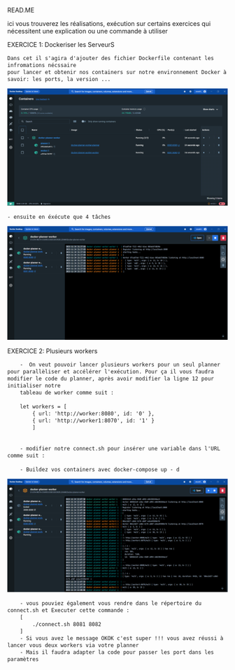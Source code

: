 READ.ME

ici vous trouverez les réalisations, exécution sur certains exercices qui nécessitent une explication
ou une commande à utiliser

EXERCICE 1: Dockeriser les ServeurS

    Dans cet il s'agira d'ajouter des fichier Dockerfile contenant les infromations nécssaire
    pour lancer et obtenir nos containers sur notre environnement Docker à savoir: les ports, la version ... 

![Alt text](images/Exercice1_Dokerisation.png)

    - ensuite en éxécute que 4 tâches

![Alt text](images/Exercice1_(suite)_lancemant_de_4_taches.png)


EXERCICE 2: Plusieurs workers 

        -  On veut pouvoir lancer plusieurs workers pour un seul planner pour parallèliser et accélérer l'exécution. Pour ça il vous faudra modifier le code du planner, après avoir modifier la ligne 12 pour initialiser notre 
        tableau de worker comme suit :
        
        let workers = [ 
            { url: 'http://worker:8080', id: '0' },
            { url: 'http://worker1:8070', id: '1' }
            ]


        - modifier notre connect.sh pour insérer une variable dans l'URL comme suit :

        - Buildez vos containers avec docker-compose up - d

![Alt text](images/Exercic_2_Plusieurs_workers_.png)

        - vous pouviez également vous rendre dans le répertoire du connect.sh et Executer cette commande : 
        [
            ./connect.sh 8081 8082
        ]
        - Si vous avez le message OKOK c'est super !!! vous avez réussi à lancer vous deux workers via votre planner
        - Mais il faudra adapter la code pour passer les port dans les paramètres


